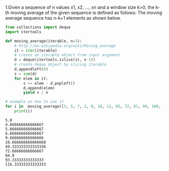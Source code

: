 
1.Given a sequence of n values x1, x2, ..., xn and a window size k>0, the k-th moving
average of the given sequence is defined as follows:
The moving average sequence has n-k+1 elements as shown below.


```python
from collections import deque
import itertools

def moving_average(iterable, n=3):
    # http://en.wikipedia.org/wiki/Moving_average
    it = iter(iterable) 
    # create an iterable object from input argument
    d = deque(itertools.islice(it, n-1))  
    # create deque object by slicing iterable
    d.appendleft(0)
    s = sum(d)
    for elem in it:
        s += elem - d.popleft()
        d.append(elem)
        yield s / n

# example on how to use it
for i in  moving_average([3, 5, 7, 2, 8, 10, 11, 65, 72, 81, 99, 100, 150]):
    print(i)

```

    5.0
    4.666666666666667
    5.666666666666667
    6.666666666666667
    9.666666666666666
    28.666666666666668
    49.333333333333336
    72.66666666666667
    84.0
    93.33333333333333
    116.33333333333333
    


```python

```


```python

```


```python

```


```python

```


```python

```


```python

```


```python

```


```python

```


```python

```


```python

```


```python

```


```python

```


```python

```


```python

```
